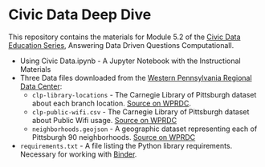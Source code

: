 # Civic Data Deep Dive

This repository contains the materials for Module 5.2 of the [Civic Data Education Series](https://civic-switchboard.gitbook.io/education-series/segment-5-using-community-data/module-5.2-answering-data-driven-questions-computationally), Answering Data Driven Questions Computationall.

- Using Civic Data.ipynb - A Jupyter Notebook with the Instructional Materials
- Three Data files downloaded from the [Western Pennsylvania Regional Data Center](http://wprdc.org):
  - `clp-library-locations` - The Carnegie Library of Pittsburgh dataset about each branch location. [Source on WPRDC](https://data.wprdc.org/dataset/libraries).
  - `clp-public-wifi.csv` - The Carnegie Library of Pittsburgh dataset about Public Wifi usage. [Source on WPRDC](https://data.wprdc.org/dataset/clp-public-wifi)
  - `neighborhoods.geojson` - A geographic dataset representing each of Pittsburgh 90 neighborhoods. [Source on WPRDC](https://data.wprdc.org/dataset/neighborhoods2)
- `requirements.txt` - A file listing the Python library requirements. Necessary for working with [Binder](https://mybinder.org).

